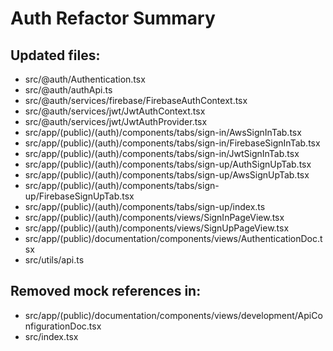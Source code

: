 # Auth Refactor Summary

## Updated files:
- src/@auth/Authentication.tsx
- src/@auth/authApi.ts
- src/@auth/services/firebase/FirebaseAuthContext.tsx
- src/@auth/services/jwt/JwtAuthContext.tsx
- src/@auth/services/jwt/JwtAuthProvider.tsx
- src/app/(public)/(auth)/components/tabs/sign-in/AwsSignInTab.tsx
- src/app/(public)/(auth)/components/tabs/sign-in/FirebaseSignInTab.tsx
- src/app/(public)/(auth)/components/tabs/sign-in/JwtSignInTab.tsx
- src/app/(public)/(auth)/components/tabs/sign-up/AuthSignUpTab.tsx
- src/app/(public)/(auth)/components/tabs/sign-up/AwsSignUpTab.tsx
- src/app/(public)/(auth)/components/tabs/sign-up/FirebaseSignUpTab.tsx
- src/app/(public)/(auth)/components/tabs/sign-up/index.ts
- src/app/(public)/(auth)/components/views/SignInPageView.tsx
- src/app/(public)/(auth)/components/views/SignUpPageView.tsx
- src/app/(public)/documentation/components/views/AuthenticationDoc.tsx
- src/utils/api.ts

## Removed mock references in:
- src/app/(public)/documentation/components/views/development/ApiConfigurationDoc.tsx
- src/index.tsx